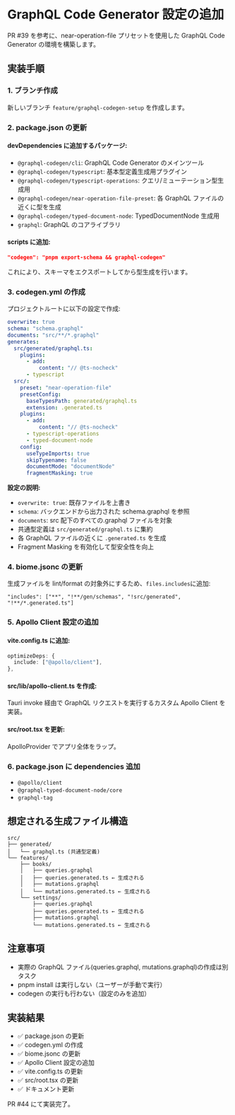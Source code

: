 # GraphQL Code Generator 設定の追加

PR #39 を参考に、near-operation-file プリセットを使用した GraphQL Code Generator の環境を構築します。

## 実装手順

### 1. ブランチ作成

新しいブランチ `feature/graphql-codegen-setup` を作成します。

### 2. package.json の更新

#### devDependencies に追加するパッケージ:

- `@graphql-codegen/cli`: GraphQL Code Generator のメインツール
- `@graphql-codegen/typescript`: 基本型定義生成用プラグイン
- `@graphql-codegen/typescript-operations`: クエリ/ミューテーション型生成用
- `@graphql-codegen/near-operation-file-preset`: 各 GraphQL ファイルの近くに型を生成
- `@graphql-codegen/typed-document-node`: TypedDocumentNode 生成用
- `graphql`: GraphQL のコアライブラリ

#### scripts に追加:

```json
"codegen": "pnpm export-schema && graphql-codegen"
```

これにより、スキーマをエクスポートしてから型生成を行います。

### 3. codegen.yml の作成

プロジェクトルートに以下の設定で作成:

```yaml
overwrite: true
schema: "schema.graphql"
documents: "src/**/*.graphql"
generates:
  src/generated/graphql.ts:
    plugins:
      - add:
          content: "// @ts-nocheck"
      - typescript
  src/:
    preset: "near-operation-file"
    presetConfig:
      baseTypesPath: generated/graphql.ts
      extension: .generated.ts
    plugins:
      - add:
          content: "// @ts-nocheck"
      - typescript-operations
      - typed-document-node
    config:
      useTypeImports: true
      skipTypename: false
      documentMode: "documentNode"
      fragmentMasking: true
```

**設定の説明:**

- `overwrite: true`: 既存ファイルを上書き
- `schema`: バックエンドから出力された schema.graphql を参照
- `documents`: src 配下のすべての.graphql ファイルを対象
- 共通型定義は `src/generated/graphql.ts` に集約
- 各 GraphQL ファイルの近くに `.generated.ts` を生成
- Fragment Masking を有効化して型安全性を向上

### 4. biome.jsonc の更新

生成ファイルを lint/format の対象外にするため、`files.includes`に追加:

```jsonc
"includes": ["**", "!**/gen/schemas", "!src/generated", "!**/*.generated.ts"]
```

### 5. Apollo Client 設定の追加

#### vite.config.ts に追加:

```typescript
optimizeDeps: {
  include: ["@apollo/client"],
},
```

#### src/lib/apollo-client.ts を作成:

Tauri invoke 経由で GraphQL リクエストを実行するカスタム Apollo Client を実装。

#### src/root.tsx を更新:

ApolloProvider でアプリ全体をラップ。

### 6. package.json に dependencies 追加

- `@apollo/client`
- `@graphql-typed-document-node/core`
- `graphql-tag`

## 想定される生成ファイル構造

```
src/
├── generated/
│   └── graphql.ts (共通型定義)
└── features/
    ├── books/
    │   ├── queries.graphql
    │   ├── queries.generated.ts ← 生成される
    │   ├── mutations.graphql
    │   └── mutations.generated.ts ← 生成される
    └── settings/
        ├── queries.graphql
        ├── queries.generated.ts ← 生成される
        ├── mutations.graphql
        └── mutations.generated.ts ← 生成される
```

## 注意事項

- 実際の GraphQL ファイル(queries.graphql, mutations.graphql)の作成は別タスク
- pnpm install は実行しない（ユーザーが手動で実行）
- codegen の実行も行わない（設定のみを追加）

## 実装結果

- ✅ package.json の更新
- ✅ codegen.yml の作成
- ✅ biome.jsonc の更新
- ✅ Apollo Client 設定の追加
- ✅ vite.config.ts の更新
- ✅ src/root.tsx の更新
- ✅ ドキュメント更新

PR #44 にて実装完了。
